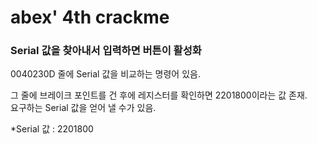 # abex' 4th crackme  
### Serial 값을 찾아내서 입력하면 버튼이 활성화  
0040230D 줄에 Serial 값을 비교하는 명령어 있음.  

그 줄에 브레이크 포인트를 건 후에 레지스터를 확인하면 2201800이라는 값 존재.   
요구하는 Serial 값을 얻어 낼 수가 있음.  
  
*Serial 값 : 2201800
